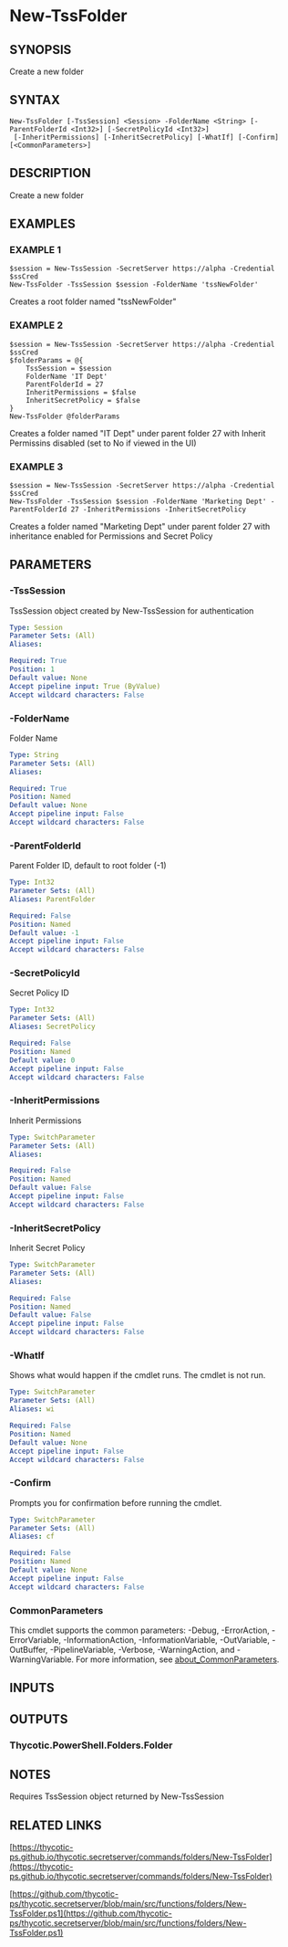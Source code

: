# New-TssFolder

## SYNOPSIS
Create a new folder

## SYNTAX

```
New-TssFolder [-TssSession] <Session> -FolderName <String> [-ParentFolderId <Int32>] [-SecretPolicyId <Int32>]
 [-InheritPermissions] [-InheritSecretPolicy] [-WhatIf] [-Confirm] [<CommonParameters>]
```

## DESCRIPTION
Create a new folder

## EXAMPLES

### EXAMPLE 1
```
$session = New-TssSession -SecretServer https://alpha -Credential $ssCred
New-TssFolder -TssSession $session -FolderName 'tssNewFolder'
```

Creates a root folder named "tssNewFolder"

### EXAMPLE 2
```
$session = New-TssSession -SecretServer https://alpha -Credential $ssCred
$folderParams = @{
    TssSession = $session
    FolderName 'IT Dept'
    ParentFolderId = 27
    InheritPermissions = $false
    InheritSecretPolicy = $false
}
New-TssFolder @folderParams
```

Creates a folder named "IT Dept" under parent folder 27 with Inherit Permissins disabled (set to No if viewed in the UI)

### EXAMPLE 3
```
$session = New-TssSession -SecretServer https://alpha -Credential $ssCred
New-TssFolder -TssSession $session -FolderName 'Marketing Dept' -ParentFolderId 27 -InheritPermissions -InheritSecretPolicy
```

Creates a folder named "Marketing Dept" under parent folder 27 with inheritance enabled for Permissions and Secret Policy

## PARAMETERS

### -TssSession
TssSession object created by New-TssSession for authentication

```yaml
Type: Session
Parameter Sets: (All)
Aliases:

Required: True
Position: 1
Default value: None
Accept pipeline input: True (ByValue)
Accept wildcard characters: False
```

### -FolderName
Folder Name

```yaml
Type: String
Parameter Sets: (All)
Aliases:

Required: True
Position: Named
Default value: None
Accept pipeline input: False
Accept wildcard characters: False
```

### -ParentFolderId
Parent Folder ID, default to root folder (-1)

```yaml
Type: Int32
Parameter Sets: (All)
Aliases: ParentFolder

Required: False
Position: Named
Default value: -1
Accept pipeline input: False
Accept wildcard characters: False
```

### -SecretPolicyId
Secret Policy ID

```yaml
Type: Int32
Parameter Sets: (All)
Aliases: SecretPolicy

Required: False
Position: Named
Default value: 0
Accept pipeline input: False
Accept wildcard characters: False
```

### -InheritPermissions
Inherit Permissions

```yaml
Type: SwitchParameter
Parameter Sets: (All)
Aliases:

Required: False
Position: Named
Default value: False
Accept pipeline input: False
Accept wildcard characters: False
```

### -InheritSecretPolicy
Inherit Secret Policy

```yaml
Type: SwitchParameter
Parameter Sets: (All)
Aliases:

Required: False
Position: Named
Default value: False
Accept pipeline input: False
Accept wildcard characters: False
```

### -WhatIf
Shows what would happen if the cmdlet runs.
The cmdlet is not run.

```yaml
Type: SwitchParameter
Parameter Sets: (All)
Aliases: wi

Required: False
Position: Named
Default value: None
Accept pipeline input: False
Accept wildcard characters: False
```

### -Confirm
Prompts you for confirmation before running the cmdlet.

```yaml
Type: SwitchParameter
Parameter Sets: (All)
Aliases: cf

Required: False
Position: Named
Default value: None
Accept pipeline input: False
Accept wildcard characters: False
```

### CommonParameters
This cmdlet supports the common parameters: -Debug, -ErrorAction, -ErrorVariable, -InformationAction, -InformationVariable, -OutVariable, -OutBuffer, -PipelineVariable, -Verbose, -WarningAction, and -WarningVariable. For more information, see [about_CommonParameters](http://go.microsoft.com/fwlink/?LinkID=113216).

## INPUTS

## OUTPUTS

### Thycotic.PowerShell.Folders.Folder
## NOTES
Requires TssSession object returned by New-TssSession

## RELATED LINKS

[https://thycotic-ps.github.io/thycotic.secretserver/commands/folders/New-TssFolder](https://thycotic-ps.github.io/thycotic.secretserver/commands/folders/New-TssFolder)

[https://github.com/thycotic-ps/thycotic.secretserver/blob/main/src/functions/folders/New-TssFolder.ps1](https://github.com/thycotic-ps/thycotic.secretserver/blob/main/src/functions/folders/New-TssFolder.ps1)

